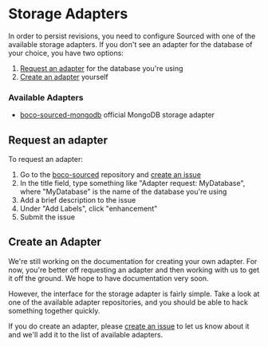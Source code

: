 Storage Adapters
================================================================================

In order to persist revisions, you need to configure Sourced with one of the available storage adapters. If you don't see an adapter for the database of your choice, you have two options:

1. [Request an adapter] for the database you're using
2. [Create an adapter] yourself

### Available Adapters

  * [boco-sourced-mongodb] official MongoDB storage adapter

Request an adapter
--------------------------------------------------------------------------------

To request an adapter:

1. Go to the [boco-sourced] repository and [create an issue]
2. In the title field, type something like "Adapter request: MyDatabase", where "MyDatabase" is the name of the database you're using
3. Add a brief description to the issue
4. Under "Add Labels", click "enhancement"
5. Submit the issue

Create an Adapter
--------------------------------------------------------------------------------

We're still working on the documentation for creating your own adapter. For now, you're better off requesting an adapter and then working with us to get it off the ground. We hope to have documentation very soon.

However, the interface for the storage adapter is fairly simple. Take a look at one of the available adapter repositories, and you should be able to hack something together quickly.

If you do create an adapter, please [create an issue] to let us know about it and we'll add it to the list of available adapters.

<!-- Links below this comment -->

[boco-sourced]: http://github.com/bocodigitalmedia/boco-sourced
[boco-sourced-mongodb]: http://github.com/bocodigitalmedia/boco-sourced-mongodb

[create an issue]: http://github.com/bocodigitalmedia/boco-sourced/issues/new

[create an adapter]: #create-an-adapter
[request an adapter]: #request-an-adapter
